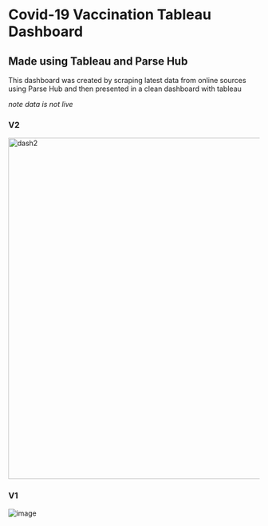 # Covid-19 Vaccination Tableau Dashboard 
## Made using Tableau and Parse Hub
This dashboard was created by scraping latest data from online sources using Parse Hub and then presented
in a clean dashboard with tableau

*note data is not live*
### V2
<img width="684" alt="dash2" src="https://user-images.githubusercontent.com/43136483/113483555-f10dfe80-949b-11eb-9eba-b146347c6836.PNG">

### V1
![image](https://user-images.githubusercontent.com/43136483/113480977-fca6f880-948e-11eb-9314-4099dbef5c4e.png)

